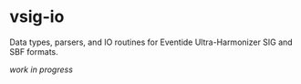 vsig-io
=======

Data types, parsers, and IO routines for Eventide Ultra-Harmonizer SIG and SBF formats. 

_work in progress_
